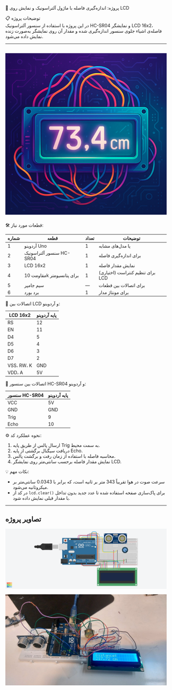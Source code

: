 📌 پروژه: اندازه‌گیری فاصله با ماژول آلتراسونیک و نمایش روی LCD

📋 توضیحات پروژه  
در این پروژه با استفاده از سنسور آلتراسونیک HC-SR04 و نمایشگر LCD 16x2، فاصله‌ی اشیاء جلوی سنسور اندازه‌گیری شده و مقدار آن روی نمایشگر به‌صورت زنده نمایش داده می‌شود.

---
![پروژه در حال اجرا](images/distanceSensorLed5.png)
---

🛠️ قطعات مورد نیاز:

| شماره | قطعه                         | تعداد | توضیحات                               |
|-------|------------------------------|--------|----------------------------------------|
| 1     | آردوینو Uno                  | 1      | یا مدل‌های مشابه                       |
| 2     | سنسور آلتراسونیک HC-SR04     | 1      | برای اندازه‌گیری فاصله                 |
| 3     | LCD 16x2                     | 1      | نمایش مقدار فاصله                      |
| 4     | مقاومت 10k برای پتانسیومتر   | 1      | (اختیاری) برای تنظیم کنتراست LCD       |
| 5     | سیم جامپر                    | —      | برای اتصالات بین قطعات                |
| 6     | برد بورد                     | 1      | برای مونتاژ مدار                       |

🔌 اتصالات بین LCD و آردوینو:

| LCD 16x2 | پایه آردوینو |
|----------|---------------|
| RS       | 12            |
| EN       | 11            |
| D4       | 5             |
| D5       | 4             |
| D6       | 3             |
| D7       | 2             |
| VSS، RW، K | GND         |
| VDD، A   | 5V            |

🔌 اتصالات بین سنسور HC-SR04 و آردوینو:

| سنسور HC-SR04 | پایه آردوینو |
|---------------|---------------|
| VCC           | 5V            |
| GND           | GND           |
| Trig          | 9             |
| Echo          | 10            |

⚙️ نحوه عملکرد کد:

1. ارسال پالس از طریق پایه Trig به سمت محیط.
2. دریافت سیگنال برگشتی از پایه Echo.
3. محاسبه فاصله با استفاده از زمان رفت و برگشت پالس.
4. نمایش مقدار فاصله برحسب سانتی‌متر روی نمایشگر LCD.

💡 نکات مهم:

- سرعت صوت در هوا تقریباً 343 متر بر ثانیه است، که برابر با 0.0343 سانتی‌متر بر میکروثانیه می‌شود.
- در کد از `lcd.clear()` برای پاک‌سازی صفحه استفاده شده تا عدد جدید بدون تداخل با مقدار قبلی نمایش داده شود.

---

## تصاویر پروژه

![پروژه در حال اجرا](images/distanceSensorLcd.png)

![پروژه در حال اجرا](images/distanceSensorLcd2.jpg)